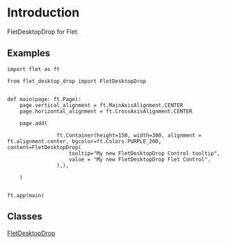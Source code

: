 # Introduction

FletDesktopDrop for Flet.

## Examples

```
import flet as ft

from flet_desktop_drop import FletDesktopDrop


def main(page: ft.Page):
    page.vertical_alignment = ft.MainAxisAlignment.CENTER
    page.horizontal_alignment = ft.CrossAxisAlignment.CENTER

    page.add(

                ft.Container(height=150, width=300, alignment = ft.alignment.center, bgcolor=ft.Colors.PURPLE_200, content=FletDesktopDrop(
                    tooltip="My new FletDesktopDrop Control tooltip",
                    value = "My new FletDesktopDrop Flet Control", 
                ),),

    )


ft.app(main)
```

## Classes

[FletDesktopDrop](FletDesktopDrop.md)



